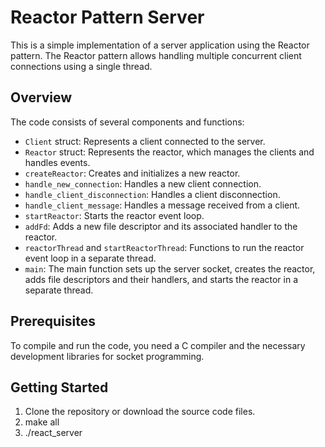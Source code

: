 # Reactor Pattern Server

This is a simple implementation of a server application using the Reactor pattern. The Reactor pattern allows handling multiple concurrent client connections using a single thread.


## Overview

The code consists of several components and functions:
- `Client` struct: Represents a client connected to the server.
- `Reactor` struct: Represents the reactor, which manages the clients and handles events.
- `createReactor`: Creates and initializes a new reactor.
- `handle_new_connection`: Handles a new client connection.
- `handle_client_disconnection`: Handles a client disconnection.
- `handle_client_message`: Handles a message received from a client.
- `startReactor`: Starts the reactor event loop.
- `addFd`: Adds a new file descriptor and its associated handler to the reactor.
- `reactorThread` and `startReactorThread`: Functions to run the reactor event loop in a separate thread.
- `main`: The main function sets up the server socket, creates the reactor, adds file descriptors and their handlers, and starts the reactor in a separate thread.


## Prerequisites

To compile and run the code, you need a C compiler and the necessary development libraries for socket programming.


## Getting Started

1. Clone the repository or download the source code files.
2. make all
3. ./react_server
